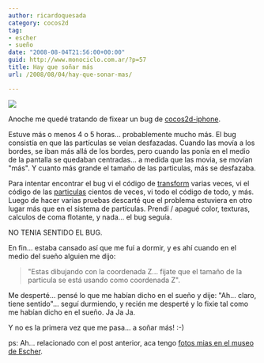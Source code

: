 ```yaml
---
author: ricardoquesada
category: cocos2d
tag:
- escher
- sueño
date: "2008-08-04T21:56:00+00:00"
guid: http://www.monociclo.com.ar/?p=57
title: Hay que soñar más
url: /2008/08/04/hay-que-sonar-mas/

---
```


[![](/wp-content/uploads/2008/08/1a1bc-sueno.png?w=300)](/wp-content/uploads/2008/08/1a1bc-sueno.png)

Anoche me quedé tratando de fixear un bug
de [cocos2d-iphone](http://code.google.com/p/cocos2d-iphone).

Estuve más o menos 4 o 5 horas... probablemente mucho más.
El bug consistía en que las partículas se veian desfazadas.
Cuando las movía a los bordes, se iban más allá de los bordes, pero cuando las
ponía en el medio de la pantalla se quedaban centradas...
a medida que las movia, se movían "más". Y cuanto más grande el tamaño de las
particulas, más se desfazaba.

Para intentar encontrar el bug vi el código
de [transform](http://code.google.com/p/cocos2d-iphone/source/browse/trunk/cocos2d/CocosNode.m#185)
varias veces,
vi el código de
las [particulas](http://code.google.com/p/cocos2d-iphone/source/browse/trunk/cocos2d/Particle.m)
cientos de veces,
vi todo el código de todo, y más.  
Luego de hacer varias pruebas descarté que el problema estuviera en otro lugar
más que en el sistema de partículas.
Prendí / apagué color, texturas, calculos de coma flotante, y nada... el bug
seguía.

NO TENIA SENTIDO EL BUG.

En fin... estaba cansado así que me fuí a dormir, y es ahí cuando en el medio
del sueño alguien me dijo:

> "Estas dibujando con la coordenada Z... fijate que el tamaño de la particula
> se está usando como coordenada Z".

Me desperté... pensé lo que me habían dicho en el sueño y dije: "Ah... claro,
tiene sentido"...
seguí durmiendo, y recién me desperté y lo fixie tal como me habían dicho en el
sueño. Ja Ja Ja.

Y no es la primera vez que me pasa... a soñar más! :-)

ps: Ah... relacionado con el post anterior, aca
tengo [fotos mias en el museo de Escher](https://photos.app.goo.gl/VhMvJDizmhvphgBq7).

